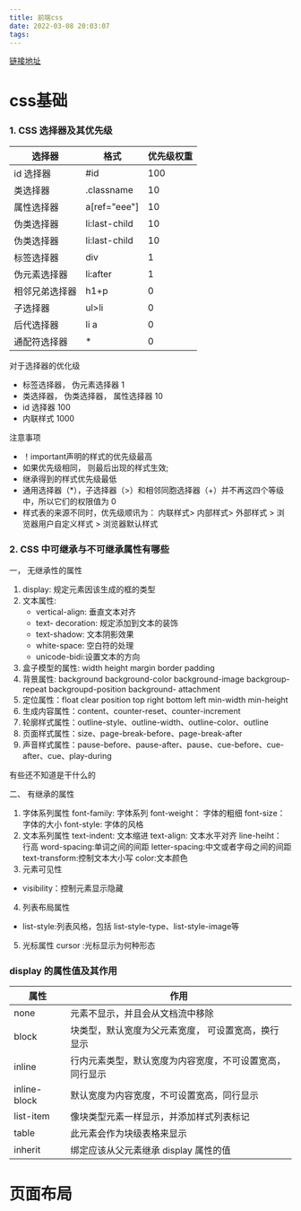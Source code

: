 ```yaml
---
title: 前端css
date: 2022-03-08 20:03:07
tags:
---
```


[链接地址](https://juejin.cn/post/6905539198107942919)  

# css基础

### 1. CSS 选择器及其优先级
   
| 选择器         | 格式          | 优先级权重 |
| -------------- | ------------- | ---------- |
| id 选择器      | #id           | 100        |
| 类选择器       | .classname    | 10         |
| 属性选择器     | a[ref="eee"]  | 10         |
| 伪类选择器     | li:last-child | 10         |
| 伪类选择器     | li:last-child | 10         |
| 标签选择器     | div           | 1          |
| 伪元素选择器   | li:after      | 1          |
| 相邻兄弟选择器 | h1+p          | 0          |
| 子选择器       | ul>li         | 0          |
| 后代选择器     | li a          | 0          |
| 通配符选择器   | *             | 0          |

对于选择器的优化级
 * 标签选择器， 伪元素选择器 1
 * 类选择器， 伪类选择器， 属性选择器 10
 * id 选择器 100
 * 内联样式 1000

注意事项
* ！important声明的样式的优先级最高
* 如果优先级相同， 则最后出现的样式生效;
* 继承得到的样式优先级最低
* 通用选择器（*），子选择器（>）和相邻同胞选择器（+）并不再这四个等级中，所以它们的权限值为 0
* 样式表的来源不同时，优先级顺讯为： 内联样式> 内部样式> 外部样式 > 浏览器用户自定义样式 > 浏览器默认样式
  
### 2. CSS 中可继承与不可继承属性有哪些
一， 无继承性的属性
1. display: 规定元素因该生成的框的类型
2. 文本属性: 
   * vertical-align: 垂直文本对齐
   * text- decoration: 规定添加到文本的装饰
   * text-shadow: 文本阴影效果
   * white-space: 空白符的处理
   * unicode-bidi:设置文本的方向
3. 盒子模型的属性: width height margin border padding
4. 背景属性: background  background-color background-image backgroup-repeat backgroupd-position background- attachment
5. 定位属性：float clear position top right bottom left min-width min-height
6. 生成内容属性：content、counter-reset、counter-increment
7. 轮廓样式属性：outline-style、outline-width、outline-color、outline
8. 页面样式属性：size、page-break-before、page-break-after
9. 声音样式属性：pause-before、pause-after、pause、cue-before、cue-after、cue、play-during
 
 有些还不知道是干什么的

二、 有继承的属性

1. 字体系列属性
    font-family: 字体系列
    font-weight： 字体的粗细
    font-size： 字体的大小
    font-style: 字体的风格
2. 文本系列属性
   text-indent: 文本缩进
   text-align: 文本水平对齐
   line-heiht： 行高
   word-spacing:单词之间的间距
   letter-spacing:中文或者字母之间的间距
   text-transform:控制文本大小写
   color:文本颜色
3. 元素可见性
 
 * visibility：控制元素显示隐藏
4. 列表布局属性
 * list-style:列表风格，包括 list-style-type、list-style-image等
5. 光标属性
   cursor :光标显示为何种形态
 ### display 的属性值及其作用

 | 属性 | 作用 |
 | ---- | ---- |
 |none  | 元素不显示，并且会从文档流中移除
 |block | 块类型，默认宽度为父元素宽度， 可设置宽高，换行显示
 | inline | 行内元素类型，默认宽度为内容宽度，不可设置宽高，同行显示
 | inline-block | 默认宽度为内容宽度，不可设置宽高，同行显示
 | list-item | 像块类型元素一样显示，并添加样式列表标记
 | table  | 此元素会作为块级表格来显示
 | inherit | 绑定应该从父元素继承 display 属性的值

 # 页面布局